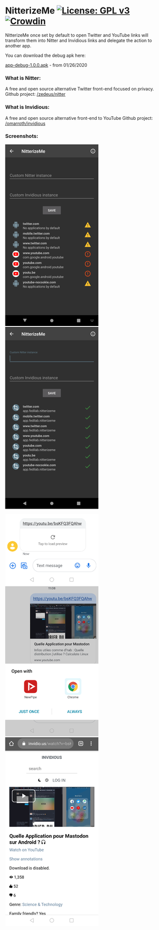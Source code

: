 # NitterizeMe [![License: GPL v3](https://img.shields.io/badge/License-GPL%20v3-blue.svg)](https://www.gnu.org/licenses/gpl-3.0) [![Crowdin](https://badges.crowdin.net/nitterizeme/localized.svg)](https://crowdin.com/project/nitterizeme)

NitterizeMe once set by default to open Twitter and YouTube links will transform them into Nitter and Invidious links and delegate the action to another app.

You can download the debug apk here:

[app-debug-1.0.0.apk](./apk/app-debug-1.0.0.apk) - from 01/26/2020


### What is Nitter:

A free and open source alternative Twitter front-end focused on privacy.
Github project: [/zedeus/nitter](https://github.com/zedeus/nitter)


### What is Invidious:

A free and open source alternative front-end to YouTube
Github project: [/omarroth/invidious](https://github.com/omarroth/invidious)


### Screenshots:

![A simple interface to cusomize instances](./images/img1.png) ![Clicking on app will open settings](./images/img2.png)

 ![A YouTube link received via a text message](./images/img3.png) ![The app handled and transformed it before delegating the action](./images/img4.png) ![The app opened the transformed link](./images/img5.png)

